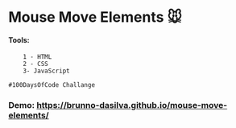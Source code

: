 # Mouse Move Elements :mouse:

#### Tools:

```
    1 - HTML
    2 - CSS
    3- JavaScript
```

```
#100DaysOfCode Challange
```

### Demo: https://brunno-dasilva.github.io/mouse-move-elements/
